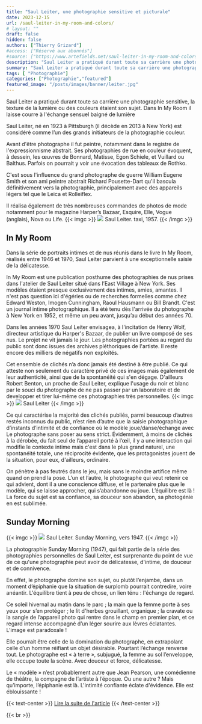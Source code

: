 ```yaml
---
title: "Saul Leiter, une photographie sensitive et picturale"
date: 2023-12-15
url: /saul-leiter-in-my-room-and-colors/
# layout: ""
draft: false
hidden: false
authors: ["Thierry Grizard"]
#access: ["Réservé aux abonnés"]
#source: ["https://www.artefields.net/saul-leiter-in-my-room-and-colors/"]
description: "Saul Leiter a pratiqué durant toute sa carrière une photographie sensitive, la texture de la lumière ou des couleurs étaient son sujet. Dans In My Room il laisse courre à l'échange sensuel baigné de lumière"
summary: "Saul Leiter a pratiqué durant toute sa carrière une photographie sensitive, la texture de la lumière ou des couleurs étaient son sujet. Dans In My Room il laisse courre à l'échange sensuel baigné de lumière"
tags: [ "Photographie"]
categories: ["Photographie","featured"]
featured_image: "/posts/images/banner/leiter.jpg"
---
```


Saul Leiter a pratiqué durant toute sa carrière une photographie sensitive, la texture de la lumière ou des couleurs étaient son sujet. Dans In My Room il laisse courre à l'échange sensuel baigné de lumière   

Saul Leiter, né en 1923 à Pittsburgh (il décède en 2013 à New York) est considéré comme l’un des grands initiateurs de la photographie couleur.

Avant d'être photographe il fut peintre, notamment dans le registre de l'expressionnisme abstrait. Ses photographies de rue en couleur évoquent, à dessein, les œuvres de Bonnard, Matisse, Egon Schiele, et Vuillard ou Balthus. Parfois on pourrait y voir une évocation des tableaux de Rothko.

C'est sous l'influence du grand photographe de guerre William Eugene Smith et son ami peintre abstrait Richard Pousette-Dart qu'il bascula définitivement vers la photographie, principalement avec des appareils légers tel que le Leica et Rolleiflex.

Il réalisa également de très nombreuses commandes de photos de mode notamment pour le magazine Harper’s Bazaar, Esquire, Elle, Vogue (anglais), Nova ou Life.
{{< imgc >}}
![](/posts/images/leiter/saul-leiter-taxi-1-1.jpeg)
Saul Leiter. taxi, 1957.
{{< /imgc >}}


## In My Room

Dans la série de portraits intimes et de nus réunis dans le livre In My Room, réalisés entre 1946 et 1970, Saul Leiter parvient à une exceptionnelle saisie de la délicatesse.

In My Room est une publication posthume des photographies de nus prises dans l'atelier de Saul Leiter situé dans l’East Village à New York. Ses modèles étaient presque exclusivement des intimes, amies, amantes. Il n'est pas question ici d'égéries ou de recherches formelles comme chez Edward Weston, Imogen Cunningham, Raoul Hausmann ou Bill Brandt. C'est un journal intime photographique. Il a été tenu dès l'arrivée du photographe à New York en 1952, et même un peu avant, jusqu’au début des années 70.

Dans les années 1970 Saul Leiter envisagea, à l'incitation de Henry Wolf, directeur artistique du Harper's Bazaar, de publier un livre composé de ses nus. Le projet ne vit jamais le jour. Les photographies portées au regard du public sont donc issues des archives pléthoriques de l'artiste. Il reste encore des milliers de négatifs non exploités.

Cet ensemble de clichés n’a donc jamais été destiné à être publié. Ce qui atteste non seulement du caractère privé de ces images mais également de leur authenticité, ainsi que de la spontanéité qui s'en dégage. D'ailleurs Robert Benton, un proche de Saul Leiter, explique l'usage du noir et blanc par le souci du photographe de ne pas passer par un laboratoire et de developper et tirer lui-même ces photographies très personnelles.
{{< imgc >}}
![](/posts/images/leiter/saul-leiter-in-my-room.0003.jpg)
Saul Leiter
{{< /imgc >}}


Ce qui caractérise la majorité des clichés publiés, parmi beaucoup d’autres restés inconnus du public, n’est rien d’autre que la saisie photographique d’instants d’intimité et de confiance où le modèle joue/danse/échange avec Le photographe sans poser au sens strict. Évidemment, à moins de clichés à la dérobée, du fait seul de l’appareil porté à l’œil, il y a une interaction qui modifie le contexte intime mais c'est dans le plus grand naturel, une spontanéité totale, une réciprocité évidente, que les protagonistes jouent de la situation, pour eux, d'ailleurs, ordinaire.

On pénètre à pas feutrés dans le jeu, mais sans le moindre artifice même quand on prend la pose. L’un et l’autre, le photographe qui veut retenir ce qui advient, dont il a une conscience diffuse, et le partenaire plus que le modèle, qui se laisse approcher, qui s’abandonne ou joue. L’équilibre est là ! La force du sujet est sa confiance, sa douceur son abandon, sa photogénie en est sublimée.

## Sunday Morning
{{< imgc >}}
![](/posts/images/leiter/saul-leiter_photography.0004-2.jpg)
Saul Leiter. Sunday Morning, vers 1947.
{{< /imgc >}}


La photographie Sunday Morning (1947), qui fait partie de la série des photographies personnelles de Saul Leiter, est surprenante du point de vue de ce qu'une photographie peut avoir de délicatesse, d'intime, de douceur et de connivence.

En effet, le photographe domine son sujet, ou plutôt l’enjambe, dans un moment d’épiphanie que la situation de surplomb pourrait contredire, voire anéantir. L'équilibre tient à peu de chose, un lien ténu : l'échange de regard.

Ce soleil hivernal au matin dans le parc ; la main que la femme porte à ses yeux pour s’en protéger ; le lit d'herbes grouillant, organique ; la cravate ou la sangle de l’appareil photo qui rentre dans le champ en premier plan, et ce regard intense accompagné d’un léger sourire aux lèvres éclatantes. L’image est paradoxale !

Elle pourrait être celle de la domination du photographe, en extrapolant celle d’un homme réifiant un objet désirable. Pourtant l’échange renverse tout. Le photographe est « à terre », subjugué, la femme au sol l’enveloppe, elle occupe toute la scène. Avec douceur et force, délicatesse.

Le « modèle » n’est probablement autre que Jean Pearson, une comédienne de théâtre, la compagne de l’artiste à l’époque. Ou une autre ? Mais qu’importe, l’épiphanie est là. L'intimité confiante éclate d'évidence. Elle est éblouissante !


{{< text-center >}}
[Lire la suite de l'article](https://www.artefields.net/saul-leiter-in-my-room-and-colors/) 
{{< /text-center >}}


{{< br >}}